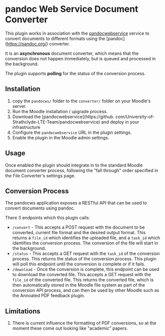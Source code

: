 # pandoc Web Service Document Converter
This plugin works in association with the [pandocwebservice](https://github.com/University-of-Strathclyde-LTE-Team/pandocwebservice)
service to convert documents to different formats using the [pandoc]
(https://pandoc.org/) converter.

It is an **asynchronous** document converter, which means that the 
conversion does not happen immediately, but is queued and processed in the 
background.

The plugin supports **polling** for the status of the conversion process.

## Installation
1. copy the `pandocws/` folder to the `converter/` folder on your Moodle's
   server.
2. Run the Moodle installation / upgrade process.
3. Download the [pandocwebservice](https://github.
   com/University-of-Strathclyde-LTE-Team/pandocwebservice) and deploy in 
   your infrastructure
4. Configure the `pandocwebservice` URL in the plugin settings.
5. Enable the plugin in the Moodle admin settings.

## Usage
Once enabled the plugin should integrate in to the standard Moodle document 
converter process, following the "fall through" order specified in the File 
Converter's settings page.

## Conversion Process
The pandocws application exposes a RESTful API that can be used to convert 
documents using pandoc.

There 3 endpoints which this plugin calls:
* `/convert` - This accepts a POST request with the document to be converted,
  current file format and the desired output format.
  This returns a `file_id` which identifies the uploaded file, and a 
  `task_id` which identifies the conversion process. 
  The conversion of the file will start in the background.
* `/status` - This accepts a GET request with the `task_id` of the conversion
  process. This returns the status of the conversion process.
  This plugin will poll this endpoint until the conversion is complete or if 
  it fails.
* `/download` - Once the conversion is complete, this endpoint can be used to
  download the converted file. This accepts a GET request with the `file_id`
  of the converted file. This returns the converted file, which is then 
  automatically stored in the Moodle file system as part of the conversion 
  API process, and can then be used by other Moodle such as the Annoated PDF 
  feedback plugin.

## Limitations
1. There is current influence the formatting of PDF conversions, so at the 
   moment these come out looking like "academic" papers.
